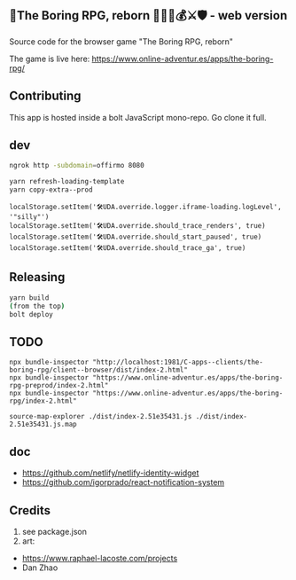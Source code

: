 ## 🧙The Boring RPG, reborn 👨🏻‍💻💰⚔🛡 - web version

Source code for the browser game "The Boring RPG, reborn"

The game is live here: https://www.online-adventur.es/apps/the-boring-rpg/

## Contributing

This app is hosted inside a bolt JavaScript mono-repo. Go clone it full.


## dev

```bash
ngrok http -subdomain=offirmo 8080

yarn refresh-loading-template
yarn copy-extra--prod
```

```
localStorage.setItem('🛠UDA.override.logger.iframe-loading.logLevel', '"silly"')
localStorage.setItem('🛠UDA.override.should_trace_renders', true)
localStorage.setItem('🛠UDA.override.should_start_paused', true)
localStorage.setItem('🛠UDA.override.should_trace_ga', true)
```


## Releasing

```bash
yarn build
(from the top)
bolt deploy
```


## TODO

```
npx bundle-inspector "http://localhost:1981/C-apps--clients/the-boring-rpg/client--browser/dist/index-2.html"
npx bundle-inspector "https://www.online-adventur.es/apps/the-boring-rpg-preprod/index-2.html"
npx bundle-inspector "https://www.online-adventur.es/apps/the-boring-rpg/index-2.html"

source-map-explorer ./dist/index-2.51e35431.js ./dist/index-2.51e35431.js.map
```

## doc
* https://github.com/netlify/netlify-identity-widget
* https://github.com/igorprado/react-notification-system

## Credits
1. see package.json
2. art:
  * https://www.raphael-lacoste.com/projects
  * Dan Zhao
